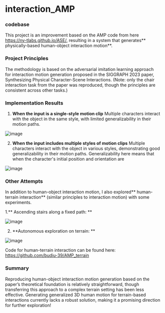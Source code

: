 # interaction_AMP
### codebase
This project is an improvement based on the AMP code from here https://nv-tlabs.github.io/ASE/, resulting in a system that generates** physically-based human-object interaction motion**.  

### Project Principles
The methodology is based on the adversarial imitation learning approach for interaction motion generation proposed in the SIGGRAPH 2023 paper, Synthesizing Physical Character-Scene Interactions.
(Note: only the chair interaction task from the paper was reproduced, though the principles are consistent across other tasks.)  
  
  
### Implementation Results 
1. **When the input is a single-style motion clip**
Multiple characters interact with the object in the same style, with limited generalizability in their motion paths.  

![image](https://github.com/budiu-39/interaction_AMP/blob/main/single_reference.gif)   


2. **When the input includes multiple styles of motion clips**
Multiple characters interact with the object in various styles, demonstrating good generalizability in their motion paths.
Generalizability here means that when the character's initial position and orientation are 

![image](https://github.com/budiu-39/interaction_AMP/blob/main/multi_reference.gif)

### Other Attempts
In addition to human-object interaction motion, I also explored** human-terrain interaction** (similar principles to interaction motion) with some experiments.
  
1.** Ascending stairs along a fixed path: **

![image](https://github.com/budiu-39/interaction_AMP/blob/main/terrain_1.gif)


2. **Autonomous exploration on terrain:  **

![image](https://github.com/budiu-39/interaction_AMP/blob/main/terrain_2.gif)

Code for human-terrain interaction can be found here: https://github.com/budiu-39/AMP_terrain  

### Summary
Reproducing human-object interaction motion generation based on the paper’s theoretical foundation is relatively straightforward, though transferring this approach to a complex terrain setting has been less effective. Generating generalized 3D human motion for terrain-based interactions currently lacks a robust solution, making it a promising direction for further exploration!  


 
